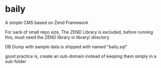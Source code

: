 baily
=====

A simple CMS based on Zend Framework

For sack of small repo size, The ZEND Library is excluded, before running this, must need the ZEND library in library/ directory

DB Dump with sample data is shipped with named "baily.sql"

good practice is, create an sub-domain instead of keeping them simply in a sub-folder

